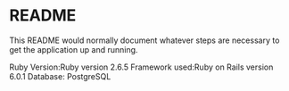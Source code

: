 # README

This README would normally document whatever steps are necessary to get the
application up and running.

Ruby Version:Ruby version 2.6.5
Framework used:Ruby on Rails version 6.0.1
Database: PostgreSQL
